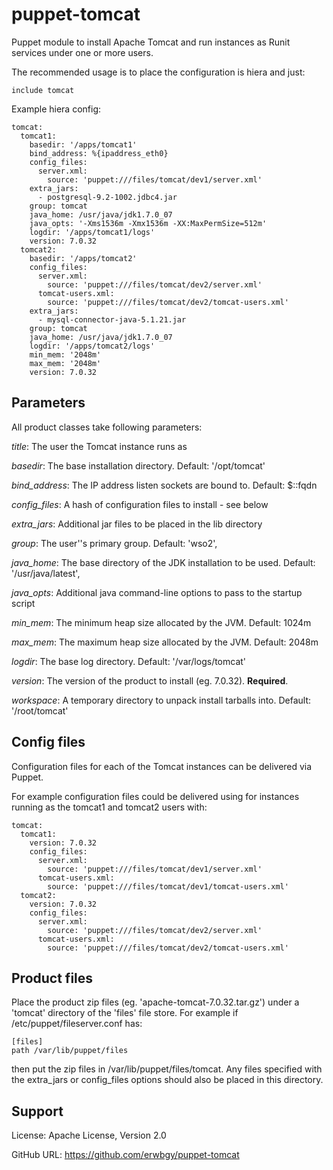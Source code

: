 # puppet-tomcat

Puppet module to install Apache Tomcat and run instances as Runit services
under one or more users.

The recommended usage is to place the configuration is hiera and just:

    include tomcat

Example hiera config:

    tomcat:
      tomcat1:
        basedir: '/apps/tomcat1'
        bind_address: %{ipaddress_eth0}
        config_files:
          server.xml:
            source: 'puppet:///files/tomcat/dev1/server.xml'
        extra_jars:
          - postgresql-9.2-1002.jdbc4.jar
        group: tomcat
        java_home: /usr/java/jdk1.7.0_07
        java_opts: '-Xms1536m -Xmx1536m -XX:MaxPermSize=512m'
        logdir: '/apps/tomcat1/logs'
        version: 7.0.32
      tomcat2:
        basedir: '/apps/tomcat2'
        config_files:
          server.xml:
            source: 'puppet:///files/tomcat/dev2/server.xml'
          tomcat-users.xml:
            source: 'puppet:///files/tomcat/dev2/tomcat-users.xml'
        extra_jars:
          - mysql-connector-java-5.1.21.jar
        group: tomcat
        java_home: /usr/java/jdk1.7.0_07
        logdir: '/apps/tomcat2/logs'
        min_mem: '2048m'
        max_mem: '2048m'
        version: 7.0.32

## Parameters

All product classes take following parameters:

*title*: The user the Tomcat instance runs as

*basedir*: The base installation directory. Default: '/opt/tomcat'

*bind_address*: The IP address listen sockets are bound to. Default: $::fqdn

*config_files*: A hash of configuration files to install - see below

*extra_jars*: Additional jar files to be placed in the lib directory

*group*: The user''s primary group. Default: 'wso2',

*java_home*: The base directory of the JDK installation to be used. Default:
'/usr/java/latest',

*java_opts*: Additional java command-line options to pass to the startup script

*min_mem*: The minimum heap size allocated by the JVM. Default: 1024m

*max_mem*: The maximum heap size allocated by the JVM. Default: 2048m

*logdir*: The base log directory. Default: '/var/logs/tomcat'

*version*: The version of the product to install (eg. 7.0.32). **Required**.

*workspace*: A temporary directory to unpack install tarballs into. Default:
'/root/tomcat'

## Config files

Configuration files for each of the Tomcat instances can be delivered via
Puppet.  

For example configuration files could be delivered using for instances running
as the tomcat1 and tomcat2 users with:

    tomcat:
      tomcat1:
        version: 7.0.32
        config_files:
          server.xml:
            source: 'puppet:///files/tomcat/dev1/server.xml'
          tomcat-users.xml:
            source: 'puppet:///files/tomcat/dev1/tomcat-users.xml'
      tomcat2:
        version: 7.0.32
        config_files:
          server.xml:
            source: 'puppet:///files/tomcat/dev2/server.xml'
          tomcat-users.xml:
            source: 'puppet:///files/tomcat/dev2/tomcat-users.xml'

## Product files

Place the product zip files (eg. 'apache-tomcat-7.0.32.tar.gz') under a
'tomcat' directory of the 'files' file store.  For example if
/etc/puppet/fileserver.conf has:

    [files]
    path /var/lib/puppet/files

then put the zip files in /var/lib/puppet/files/tomcat.  Any files specified
with the extra_jars or config_files options should also be placed in this
directory.

## Support

License: Apache License, Version 2.0

GitHub URL: https://github.com/erwbgy/puppet-tomcat
